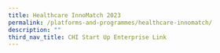 ```yaml
---
title: Healthcare InnoMatch 2023
permalink: /platforms-and-programmes/healthcare-innomatch/
description: ""
third_nav_title: CHI Start Up Enterprise Link
---
```

